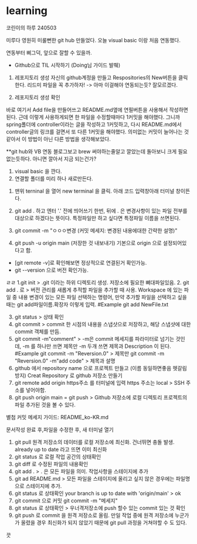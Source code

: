 # learning
코린이의 하루 240503

미루다 영원히 미룰뻔한 git hub 만들었다.
오늘 visual basic 이랑 처음 연동했다.

연동부터 삐그덕, 앞으로 잘할 수 있을까.

* Github으로 TIL 시작하기 (Doing님 가이드 발췌)

1. 레포지토리 생성
자신의 github계정을 만들고 Respositories의 New버튼을 클릭한다.
리드미 파일을 꼭 추가하자! -> 아마 이걸해야 연동되는듯? 잘모르겠다.
 
2. 레포지토리 생성 확인

바로 여기서 Add file을 만들어쓰고 README.md옆에 연필버튼을 사용해서 작성하면된다.
근데 이렇게 사용하게되면 한 파일을 수정할때마다 1커밋을 해야했다.
그니까 spring폴더에 controller이라는 글을 작성하고 1커밋하고, 다시 README.md에서 controller글의 링크를 걸면서 또 다른 1커밋을 해야했다. 의미없는 커밋이 늘어나는 것같아서 이 방법이 아닌 다른 방법을 생각해보았다.
 

**git hub와 VB 연동
블로그보고 brew 써야하는줄알고 깔았는데 돌아보니 크게 필요없는듯하다.
아니면 깔아서 지금 되는건가?

1. visual basic 을 깐다.
2. 연결할 폴더를 미리 하나 새로만든다.

1) 맨위 terninal 을 열어 new terminal 을 클릭. 아래 코드 입력창아래 터미널 창이뜬다. 
2) git add . 하고 엔터 '.' 전에 띄어쓰기 한번, 뒤에 . 은 변경사항이 있는 파일 전부를 대상으로 하겠다는 뜻이다. 특정파일만 하고 싶다면 특정파일 이름을 쓰면된다. 

3) git commit -m "ㅇㅇㅇ변경 (커밋 메세지: 변경된 내용에대한 간략한 설명)"

4) git push -u origin main (저장한 것 내보내기)
기본으로 origin 으로 설정되어있다고 함.

- [git remote -v]로 확인해보면 정상적으로 연결된거 확인가능.
- git --version 으로 버전 확인가능. 

ㄹㄹ
1.git init > .git 이라는 하위 디렉토리 생성. 저장소에 필요한 뼈대파일있음.
2. git add . 로 > 버전 관리를 새롭게 추적할 파일을 추가할 때 사용. Workspace 에 있는 파일 중 내용 변경이 있는 모든 파일 선택하는 명령어, 만약 추가할 파일을 선택하고 싶을때는 git add파일이름.확장자 이렇게 입력.
#Example
git add NewFile.txt

3. git status > 상태 확인
4. git commit > commit 한 시점의 내용을 스냅샷으로 저장하고, 해당 스냅샷에 대한 commit 객체를 만듬. 
5. git commit -m"comment" > -m은 commit 메세지를 파라미터로 넘기는 것인데, -m 를 하나만 쓰면 제목만 -m 두개 쓰면 제목과 Description 이 된다. 
#Example
git commit -m "Reversion.0" > 제목만
git commit -m "Reversion.0" -m"add code" > 제목과 설명
6. github 에서 repository name 으로 프로젝트 만들고 (이름 동일하면좋음 헷갈림 방지) Creat Repository 로 github 저장소 만들기
7. git remote add origin https주소 를 터미널에 입력
https 주소는 local > SSH 주소를 넣어야함.
8. git push origin main = git push > Github 저장소에 로컬 디렉토리 프로젝트의 파일 추가된 것을 볼 수 있다.

별첨
커밋 메세지 가이드: README_ko-KR.md

문서작성 완료 후,파일을 수정한 후, 새 터미널 열기
1. git pull 원격 저장소의 데이터를 로컬 저장소에 최신화. 건너뛰면 충돌 발생. already up to date 라고 뜨면 이미 최신화
2. git status 로 로컬 작업 공간의 상태확인
3. git diff 로 수정된 파일의 내용확인
4. git add . > . 은 모든 파일을 의미. 작업사항을 스테이지에 추가
5. git ad README.md > 모든 파일을 스테이지에 올리고 싶지 않은 경우에는 파일명으로 스테이지에 추가.
6. git status 로 상태확인 
your branch is up to date with 'origin/main' > ok
7. git commit 으로 커밋 git commit -m "메세지"
8. git status 로 상태확인 > 우너격저장소에 push 할수 있는 commit 있는 것 확인
9. git push 로 commit 을 원격 저장소로 올림.
만일 작업 중에 원격 저장소에 누군가가 올렸을 경우 최신화가 되지 않았기 때문에 git pull 과정을 거쳐야할 수 도 있다. 

끗